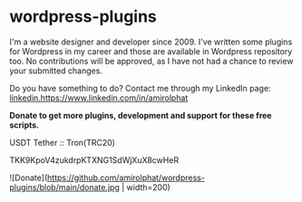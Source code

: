# wordpress-plugins

I'm a website designer and developer since 2009. I've written some plugins for Wordpress in my career and those are available in Wordpress repository too. No contributions will be approved, as I have not had a chance to review your submitted changes.

Do you have something to do? Contact me through my LinkedIn page:
[linkedin.](https://www.linkedin.com/in/amirolphat)https://www.linkedin.com/in/amirolphat

**Donate to get more plugins, development and support for these free scripts.**

USDT Tether :: Tron(TRC20)

TKK9KpoV4zukdrpKTXNG1SdWjXuX8cwHeR

![Donate](https://github.com/amirolphat/wordpress-plugins/blob/main/donate.jpg | width=200)